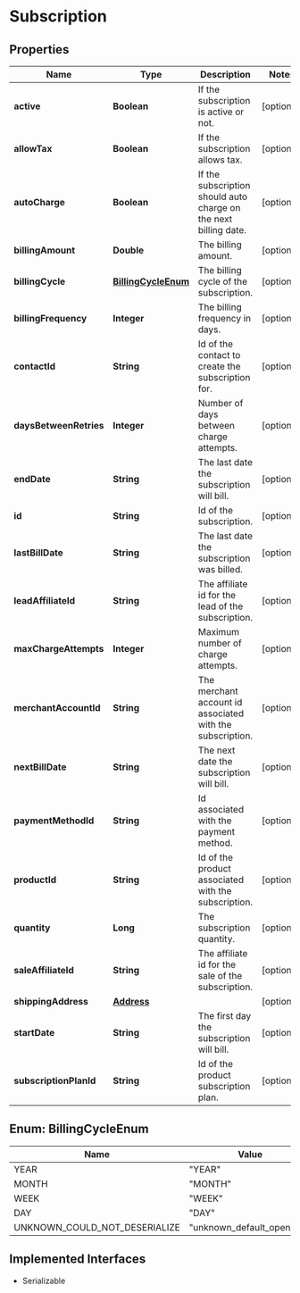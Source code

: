 

# Subscription


## Properties

| Name | Type | Description | Notes |
|------------ | ------------- | ------------- | -------------|
|**active** | **Boolean** | If the subscription is active or not. |  [optional] |
|**allowTax** | **Boolean** | If the subscription allows tax. |  [optional] |
|**autoCharge** | **Boolean** | If the subscription should auto charge on the next billing date. |  [optional] |
|**billingAmount** | **Double** | The billing amount. |  [optional] |
|**billingCycle** | [**BillingCycleEnum**](#BillingCycleEnum) | The billing cycle of the subscription. |  [optional] |
|**billingFrequency** | **Integer** | The billing frequency in days. |  [optional] |
|**contactId** | **String** | Id of the contact to create the subscription for. |  [optional] |
|**daysBetweenRetries** | **Integer** | Number of days between charge attempts. |  [optional] |
|**endDate** | **String** | The last date the subscription will bill. |  [optional] |
|**id** | **String** | Id of the subscription. |  [optional] |
|**lastBillDate** | **String** | The last date the subscription was billed. |  [optional] |
|**leadAffiliateId** | **String** | The affiliate id for the lead of the subscription. |  [optional] |
|**maxChargeAttempts** | **Integer** | Maximum number of charge attempts. |  [optional] |
|**merchantAccountId** | **String** | The merchant account id associated with the subscription. |  [optional] |
|**nextBillDate** | **String** | The next date the subscription will bill. |  [optional] |
|**paymentMethodId** | **String** | Id associated with the payment method. |  [optional] |
|**productId** | **String** | Id of the product associated with the subscription. |  [optional] |
|**quantity** | **Long** | The subscription quantity. |  [optional] |
|**saleAffiliateId** | **String** | The affiliate id for the sale of the subscription. |  [optional] |
|**shippingAddress** | [**Address**](Address.md) |  |  [optional] |
|**startDate** | **String** | The first day the subscription will bill. |  [optional] |
|**subscriptionPlanId** | **String** | Id of the product subscription plan. |  [optional] |



## Enum: BillingCycleEnum

| Name | Value |
|---- | -----|
| YEAR | &quot;YEAR&quot; |
| MONTH | &quot;MONTH&quot; |
| WEEK | &quot;WEEK&quot; |
| DAY | &quot;DAY&quot; |
| UNKNOWN_COULD_NOT_DESERIALIZE | &quot;unknown_default_open_api&quot; |


## Implemented Interfaces

* Serializable

